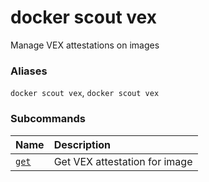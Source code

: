 # docker scout vex

<!---MARKER_GEN_START-->
Manage VEX attestations on images

### Aliases

`docker scout vex`, `docker scout vex`

### Subcommands

| Name                      | Description                   |
|:--------------------------|:------------------------------|
| [`get`](scout_vex_get.md) | Get VEX attestation for image |



<!---MARKER_GEN_END-->

